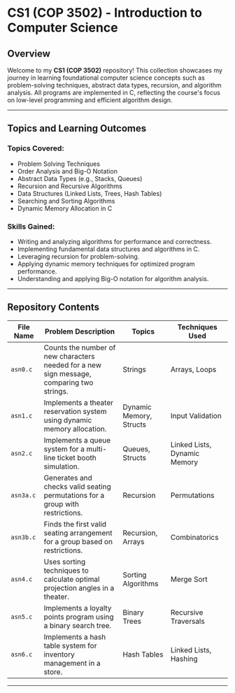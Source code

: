 # CS1 (COP 3502) - Introduction to Computer Science

## Overview

Welcome to my **CS1 (COP 3502)** repository! This collection showcases my journey in learning foundational computer science concepts such as problem-solving techniques, abstract data types, recursion, and algorithm analysis. All programs are implemented in C, reflecting the course's focus on low-level programming and efficient algorithm design.

---

## Topics and Learning Outcomes

### Topics Covered:
- Problem Solving Techniques
- Order Analysis and Big-O Notation
- Abstract Data Types (e.g., Stacks, Queues)
- Recursion and Recursive Algorithms
- Data Structures (Linked Lists, Trees, Hash Tables)
- Searching and Sorting Algorithms
- Dynamic Memory Allocation in C

### Skills Gained:
- Writing and analyzing algorithms for performance and correctness.
- Implementing fundamental data structures and algorithms in C.
- Leveraging recursion for problem-solving.
- Applying dynamic memory techniques for optimized program performance.
- Understanding and applying Big-O notation for algorithm analysis.

---

## Repository Contents

| File Name  | Problem Description                                                                                              | Topics                | Techniques Used       |
|------------|------------------------------------------------------------------------------------------------------------------|-----------------------|-----------------------|
| `asn0.c`   | Counts the number of new characters needed for a new sign message, comparing two strings.                        | Strings               | Arrays, Loops         |
| `asn1.c`   | Implements a theater reservation system using dynamic memory allocation.                                         | Dynamic Memory, Structs | Input Validation      |
| `asn2.c`   | Implements a queue system for a multi-line ticket booth simulation.                                              | Queues, Structs       | Linked Lists, Dynamic Memory |
| `asn3a.c`  | Generates and checks valid seating permutations for a group with restrictions.                                   | Recursion             | Permutations          |
| `asn3b.c`  | Finds the first valid seating arrangement for a group based on restrictions.                                     | Recursion, Arrays     | Combinatorics         |
| `asn4.c`   | Uses sorting techniques to calculate optimal projection angles in a theater.                                     | Sorting Algorithms    | Merge Sort            |
| `asn5.c`   | Implements a loyalty points program using a binary search tree.                                                 | Binary Trees          | Recursive Traversals  |
| `asn6.c`   | Implements a hash table system for inventory management in a store.                                             | Hash Tables           | Linked Lists, Hashing |

---
